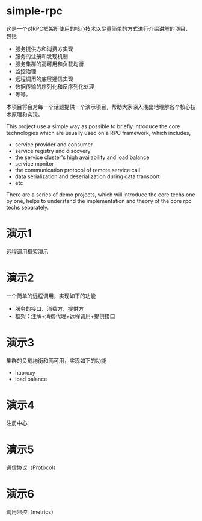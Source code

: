 # simple-rpc
这是一个对RPC框架所使用的核心技术以尽量简单的方式进行介绍讲解的项目，包括
  * 服务提供方和消费方实现
  * 服务的注册和发现机制
  * 服务集群的高可用和负载均衡
  * 监控治理
  * 远程调用的底层通信实现
  * 数据传输的序列化和反序列化处理
  * 等等。

本项目将会对每一个话题提供一个演示项目，帮助大家深入浅出地理解各个核心技术原理和实现。

This project use a simple way as possible to briefly introduce the core technologies which are usually used on a RPC framework, which includes,
  * service provider and consumer
  * service registry and discovery
  * the service cluster's high availability and load balance
  * service monitor
  * the communication protocol of remote service call
  * data serialization and deserialization during data transport
  * etc

There are a series of demo projects, which will introduce the core techs one by one, helps to understand the implementation and theory of the core rpc techs separately.

# 演示1
远程调用框架演示

# 演示2
一个简单的远程调用，实现如下的功能
  * 服务的接口、消费方、提供方
  * 框架：注解+消费代理+远程调用+提供接口

# 演示3
集群的负载均衡和高可用，实现如下的功能
  * haproxy
  * load balance

# 演示4
注册中心

# 演示5
通信协议（Protocol）

# 演示6
调用监控（metrics）